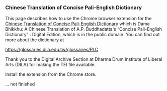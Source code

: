 ### Chinese Translation of Concise Pali-English Dictionary

This page describes how to use the Chrome browser extension for the
[Chinese Translation of Concise Pali-English Dictionary](https://glossaries.dila.edu.tw/glossaries/PLC?locale=en)
which is Dama Bhikkhu: A Chinese Translation of A.P. Buddhadatta's
“Concise Pali-English Dictionary” : Digital Edition, which is in the public
domain. You can find out more about the dictionary at

https://glossaries.dila.edu.tw/glossaries/PLC

Thank you to the Digital Archive Section at Dharma Drum Institute of Liberal
Arts (DILA) for making the TEI file available.

Install the extension from the Chrome store.

... not finished